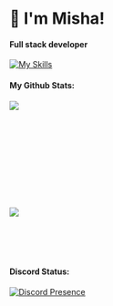 # 👋 I'm Misha!

#### Full stack developer
[![My Skills](https://skillicons.dev/icons?i=java,kotlin,nodejs,figma&theme=light)](https://skillicons.dev)

#### My Github Stats:
 <img align="left" src="https://github-readme-stats.vercel.app/api?username=Misha0717&show_icons=true&hode_border=true" />
<br />
<br />
<br />
<br />
<br />
<br />
<br />
<br />
<br />
<br />
<br />

<img align="left" src="https://github-readme-stats.vercel.app/api/top-langs/?username=Misha0717&layout=compact&theme=vision-friendly-dark"/>
 
<br />
<br />
<br />
<br />
<br />

#### Discord Status:
[![Discord Presence](https://lanyard.cnrad.dev/api/334767144266891274)](https://discord.com/users/334767144266891274)
